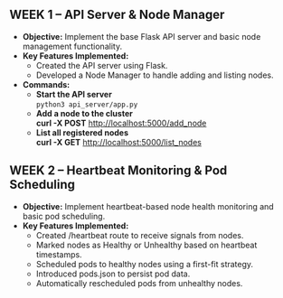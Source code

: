 ## WEEK 1 – API Server & Node Manager

- **Objective:** Implement the base Flask API server and basic node management functionality.
- **Key Features Implemented:**
  - Created the API server using Flask.
  - Developed a Node Manager to handle adding and listing nodes.
- **Commands:**
  - **Start the API server**  
    `python3 api_server/app.py`
  - **Add a node to the cluster**  
    **curl -X POST** [http://localhost:5000/add_node](http://localhost:5000/add_node)
  - **List all registered nodes**  
    **curl -X GET** [http://localhost:5000/list_nodes](http://localhost:5000/list_nodes)

## WEEK 2 – Heartbeat Monitoring & Pod Scheduling

- **Objective:** Implement heartbeat-based node health monitoring and basic pod scheduling.
- **Key Features Implemented:**
  - Created /heartbeat route to receive signals from nodes.
  - Marked nodes as Healthy or Unhealthy based on heartbeat timestamps.
  - Scheduled pods to healthy nodes using a first-fit strategy.
  - Introduced pods.json to persist pod data.
  - Automatically rescheduled pods from unhealthy nodes.

